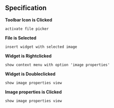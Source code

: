 Specification
-------------

**Toolbar Icon is Clicked**

```
activate file picker
```

**File is Selected**

```
insert widget with selected image
```

**Widget is Rightclicked**

```
show context menu with option 'image properties'
```

**Widget is Doubleclicked**

```
show image properties view
```

**Image properties is Clicked**

```
show image properties view
```
